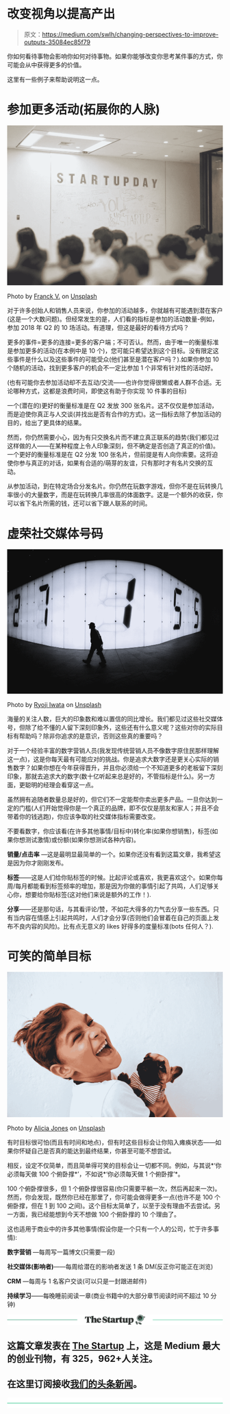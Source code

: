 # 改变视角以提高产出

> 原文：<https://medium.com/swlh/changing-perspectives-to-improve-outputs-35084ec85f79>

你如何看待事物会影响你如何对待事物。如果你能够改变你思考某件事的方式，你可能会从中获得更多的价值。

这里有一些例子来帮助说明这一点。

# 参加更多活动(拓展你的人脉)

![](img/88de0d3c05a03abbe7b386c9a14a07a7.png)

Photo by [Franck V.](https://unsplash.com/photos/t-Pm18joMss?utm_source=unsplash&utm_medium=referral&utm_content=creditCopyText) on [Unsplash](https://unsplash.com/search/photos/networking-events?utm_source=unsplash&utm_medium=referral&utm_content=creditCopyText)

对于许多创始人和销售人员来说，你参加的活动越多，你就越有可能遇到潜在客户(这是一个大数问题)。但经常发生的是，人们看的指标是参加的活动数量-例如，参加 2018 年 Q2 的 10 场活动。有道理，但这是最好的看待方式吗？

更多的事件=更多的连接=更多的客户端；不可否认。然而，由于唯一的衡量标准是参加更多的活动(在本例中是 10 个)，您可能只希望达到这个目标。没有限定这些事件是什么以及这些事件的可能受众(他们甚至是潜在客户吗？).如果你参加 10 个随机的活动，找到更多客户的机会不一定比参加 1 个非常有针对性的活动好。

(也有可能你去参加活动却不去互动/交流——也许你觉得很懒或者人群不合适。无论哪种方式，这都是浪费时间，即使这有助于你实现 10 件事的目标)

一个(潜在的)更好的衡量标准是在 Q2 发放 300 张名片。这不仅仅是参加活动，而是迫使你真正与人交谈(并找出是否有合作的方式)。这一指标去除了参加活动的目的，给出了更具体的结果。

然而，你仍然需要小心，因为有只交换名片而不建立真正联系的趋势(我们都见过这样做的人——在某种程度上令人印象深刻，但不确定是否创造了真正的价值)。一个更好的衡量标准是在 Q2 分发 100 张名片，但前提是有人向你索要。这将迫使你参与真正的对话，如果有合适的/萌芽的友谊，只有那时才有名片交换的互动。

从参加活动，到在特定场合分发名片。你仍然在玩数字游戏，但你不是在玩转换几率很小的大量数字，而是在玩转换几率很高的体面数字。这是一个额外的收获，你可以省下名片所需的钱，还可以省下跟人联系的时间。

# 虚荣社交媒体号码

![](img/2724a28ebde3613696546da980f5df1e.png)

Photo by [Ryoji Iwata](https://unsplash.com/photos/tAz4APuJwvs?utm_source=unsplash&utm_medium=referral&utm_content=creditCopyText) on [Unsplash](https://unsplash.com/search/photos/social-media-numbers?utm_source=unsplash&utm_medium=referral&utm_content=creditCopyText)

海量的关注人数，巨大的印象数和难以置信的同比增长。我们都见过这些社交媒体号，但除了给不懂的人留下深刻印象外，这些还有什么意义呢？这些对你的实际目标有帮助吗？除非你追求的是意识，否则这些真的重要吗？

对于一个经验丰富的数字营销人员(我发现传统营销人员不像数字原住民那样理解这一点)，这是你每天最有可能应对的挑战。你是追求大数字还是更关心实际的销售数字？如果你想在今年获得晋升，并且你必须给一个不知道更多的老板留下深刻印象，那就去追求大的数字(数十亿听起来总是好的，不管指标是什么)。另一方面，更聪明的经理会看穿这一点。

虽然拥有追随者数量总是好的，但它们不一定能帮你卖出更多产品。一旦你达到一定的门槛(人们开始觉得你是一个真正的品牌，即不仅仅是朋友和家人；并且不会带着你的钱逃跑)，你应该争取的社交媒体指标需要改变。

不要看数字，你应该看(在许多其他事情/目标中)转化率(如果你想销售)，标签(如果你想测试激情)或份额(如果你想测试各种内容)。

**销量/点击率** —这是最明显最简单的一个。如果你还没有看到这篇文章，我希望这是因为你才刚刚发布。

**标签**——这是人们给你贴标签的时候。比起评论或喜欢，我更喜欢这个。如果你每周/每月都能看到标签频率的增加，那是因为你做的事情引起了共鸣，人们足够关心你，想要给你贴标签(这对他们来说是额外的工作！).

**分享**——还是那句话，与其看评论/赞，不如花大得多的力气去分享一些东西。只有当内容在情感上引起共鸣时，人们才会分享(否则他们会冒着在自己的页面上发布不良内容的风险)。比有点无意义的 likes 好得多的度量标准(bots 任何人？).

# 可笑的简单目标

![](img/fd8b69e945c6521bb341fa72901c1eb3.png)

Photo by [Alicia Jones](https://unsplash.com/photos/fnCywjEgp8U?utm_source=unsplash&utm_medium=referral&utm_content=creditCopyText) on [Unsplash](https://unsplash.com/search/photos/laughing?utm_source=unsplash&utm_medium=referral&utm_content=creditCopyText)

有时目标很可怕(而且有时间和地点)，但有时这些目标会让你陷入瘫痪状态——如果你怀疑自己是否真的能达到最终结果，你甚至可能不想尝试。

相反，设定不仅简单，而且简单得可笑的目标会让一切都不同。例如，与其说*‘你必须每天做 100 个俯卧撑*’，不如说*‘你必须每天做 1 个俯卧撑’*。

100 个俯卧撑很多，但 1 个俯卧撑很容易(你只需要平躺一次，然后再起来一次)。然而，你会发现，既然你已经在那里了，你可能会做得更多一点(也许不是 100 个俯卧撑，但在 1 到 100 之间)。这个目标太简单了，以至于没有理由不去尝试。另一方面，我已经能想到今天不想做 100 个俯卧撑的 10 个理由了。

这也适用于商业中的许多其他事情(假设你是一个只有一个人的公司，忙于许多事情):

**数字营销** —每周写一篇博文(只需要一段)

**社交媒体(影响者)**——每周给潜在的影响者发送 1 条 DM(反正你可能正在浏览)

**CRM** —每周与 1 名客户交谈(可以只是一封跟进邮件)

**持续学习**——每晚睡前阅读一章(商业书籍中的大部分章节阅读时间不超过 10 分钟)

[![](img/308a8d84fb9b2fab43d66c117fcc4bb4.png)](https://medium.com/swlh)

## 这篇文章发表在 [The Startup](https://medium.com/swlh) 上，这是 Medium 最大的创业刊物，有 325，962+人关注。

## 在这里订阅接收[我们的头条新闻](http://growthsupply.com/the-startup-newsletter/)。

[![](img/b0164736ea17a63403e660de5dedf91a.png)](https://medium.com/swlh)